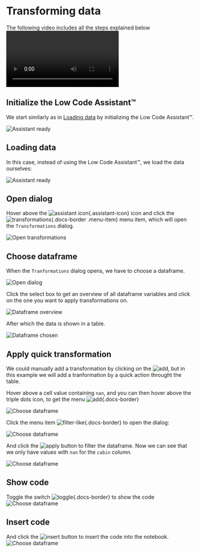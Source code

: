 # Transforming data

The following video includes all the steps explained below
<video controls>
    <source src="https://user-images.githubusercontent.com/46192475/166971248-018c650c-068e-4db3-97ff-c473a26d19f4.mp4">
</video>


## Initialize the Low Code Assistant™

We start similarly as in [Loading data](loading-data/csv.md) by initializing the Low Code Assistant™.

![Assistant ready](../screenshots/transform/01-assistant-ready.png)


## Loading data

In this case, instead of using the Low Code Assistant™, we load the data ourselves:

![Assistant ready](../screenshots/transform/02-assistant-visible.png)



## Open dialog

Hover above the ![assistant icon](../screenshots/general/assistant-icon.png){.assistant-icon} icon and click the ![transformations](../screenshots/general/assistant-transformations.png){.docs-border .menu-item} menu item, which will open the `Transformations` dialog.

![Open transformations](../screenshots/transform/03-assistant-expand.png)

## Choose dataframe

When the `Tranformations` dialog opens, we have to choose a dataframe.

![Open dialog](../screenshots/transform/04-transformations.png)


Click the select box to get an overview of all dataframe variables and click on the one you want to apply transformations on.

![Dataframe overview](../screenshots/transform/05-choose-dataframe.png)


After which the data is shown in a table.

![Dataframe chosen](../screenshots/transform/06-pick-dataframe.png)

## Apply quick transformation

We could manually add a transformation by clicking on the ![add](../screenshots/general/assistant-transformation-add.png), but
in this example we will add a tranformation by a quick action throught the table. 


Hover above a cell value containing `nan`, and you can then hover above the triple dots icon, to get the menu ![add](../screenshots/general/assistant-transformation-filter-like.png){.docs-border}

![Choose dataframe](../screenshots/transform/07-popup-menu.png)

Click the menu item ![filter-like](../screenshots/general/assistant-transformation-filter-like.png){.docs-border} to open the dialog:

![Choose dataframe](../screenshots/transform/08-filter-nan.png)

And click the ![apply](../screenshots/general/assistant-transformation-apply.png) button to filter the dataframe. Now we can see that we only 
have values with `nan` for the `cabin` column.

![Choose dataframe](../screenshots/transform/09-filtered.png)

## Show code

Toggle the switch ![toggle](../screenshots/general/assistant-transformation-toggle-code.png){.docs-border} to show the code
![Choose dataframe](../screenshots/transform/10-show-code.png)

## Insert code

And click the ![insert](../screenshots/general/assistant-transformation-insert-code.png) button to insert the code into the notebook.
![Choose dataframe](../screenshots/transform/11-insert-code.png)

